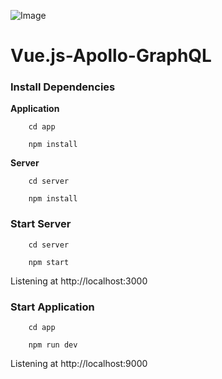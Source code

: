 ![Image](https://camo.githubusercontent.com/e78e52aa36ff76ef5e142bfeced3b5f657b3fc26/68747470733a2f2f63646e2d696d616765732d312e6d656469756d2e636f6d2f6d61782f3830302f312a483941414e6f6f664c716a53313058643554775259772e706e67)

# Vue.js-Apollo-GraphQL

### Install Dependencies

**Application**
```
    cd app
```
```
    npm install
```

**Server**
```
    cd server
```
```
    npm install
```

### Start Server
```
    cd server
```
```
    npm start
```

Listening at http://localhost:3000


### Start Application
```
    cd app
```
```
    npm run dev
```

Listening at http://localhost:9000


